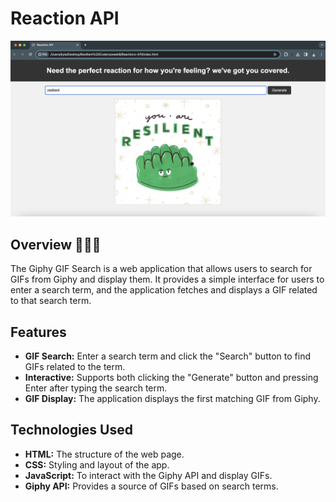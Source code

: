 # Reaction API

![Reaction Screenshot](img/reaction.png)

## Overview 🤯😎👀

The Giphy GIF Search is a web application that allows users to search for GIFs from Giphy and display them. It provides a simple interface for users to enter a search term, and the application fetches and displays a GIF related to that search term.

## Features

- **GIF Search:** Enter a search term and click the "Search" button to find GIFs related to the term.
- **Interactive:** Supports both clicking the "Generate" button and pressing Enter after typing the search term.
- **GIF Display:** The application displays the first matching GIF from Giphy.

## Technologies Used

- **HTML:** The structure of the web page.
- **CSS:** Styling and layout of the app.
- **JavaScript:** To interact with the Giphy API and display GIFs.
- **Giphy API:** Provides a source of GIFs based on search terms.
